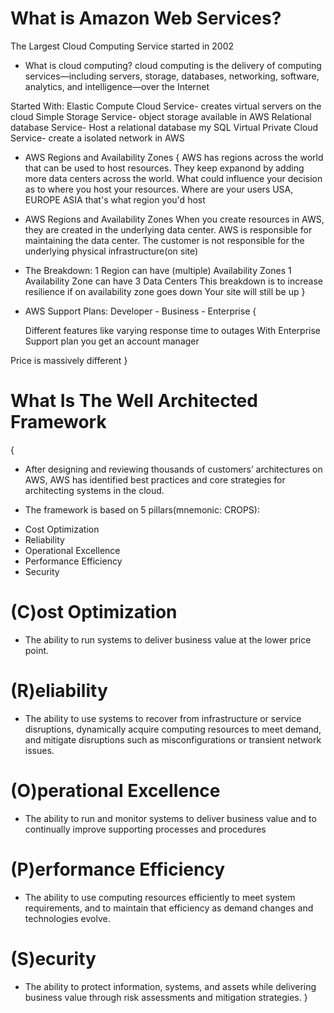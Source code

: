  # What is Amazon Web Services?
   The Largest Cloud Computing Service started in 2002

 * What is cloud computing?
  cloud computing is the delivery of computing services—including servers, storage, databases, networking, software, analytics, and intelligence—over the Internet 

Started With:
   Elastic Compute Cloud Service- creates virtual servers on the cloud
   Simple Storage Service- object storage available in AWS
   Relational database Service- Host a relational database my SQL
   Virtual Private Cloud Service- create a isolated network in AWS
 
* AWS Regions and Availability Zones {
AWS has regions across the world that can be used to host resources.
     	They keep expanond by adding more data centers across the world.
     	What could influence your decision as to where you host your resources.
     	Where are your users USA, EUROPE ASIA that's what region you'd host
    
* AWS Regions and Availability Zones
       When you create resources in AWS, they are created in the underlying data center.
       AWS is responsible for maintaining the data center.
       The customer is not responsible for the underlying physical infrastructure(on site)
	
* The Breakdown:
		1 Region can have (multiple) Availability Zones 
		1 Availability Zone can have 3 Data Centers 
			This breakdown is to increase resilience if on availability zone goes down 
			Your site will still be up
}

* AWS Support Plans: Developer -  Business  - Enterprise {

	Different features like varying response time to outages
	With Enterprise Support plan you get an account manager
	
Price is massively different 
}

# What Is The Well Architected Framework
{
* After designing and reviewing thousands of customers’ architectures on AWS, AWS has identified best practices and core strategies for architecting systems in the cloud. 

* The framework is based on 5 pillars(mnemonic: CROPS):
- Cost Optimization
- Reliability 
- Operational Excellence
- Performance Efficiency
- Security


# (C)ost Optimization
* The ability to run systems to deliver business value at the lower price point.

# (R)eliability 
* The ability to use systems to recover from infrastructure or service disruptions, dynamically acquire computing resources to meet demand, and mitigate disruptions such as misconfigurations or transient network issues. 
	
# (O)perational Excellence
* The ability to run and monitor systems to deliver business value and to continually improve supporting processes and procedures
	
		
# (P)erformance Efficiency 
* The ability to use computing resources efficiently to meet system requirements, and to maintain that efficiency as demand changes and technologies evolve. 

# (S)ecurity
* The ability to protect information, systems, and assets while delivering business value through risk assessments and mitigation strategies.
}